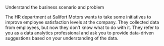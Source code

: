 Understand the business scenario and problem

The HR department at Salifort Motors wants to take some initiatives to improve employee satisfaction levels at the company. 
They collected data from employees, but now they don’t know what to do with it. 
They refer to you as a data analytics professional and ask you to provide data-driven suggestions based on your understanding of the data.
